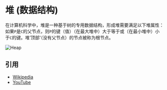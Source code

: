 # 堆 (数据结构)

在计算机科学中，堆是一种基于树的专用数据结构，形成堆需要满足以下堆属性：如果`P`是`C`的父节点，则`P`的键（值）（在最大堆中）大于等于或（在最小堆中）小于`C`的键。堆’顶部‘（没有父节点）的节点被称为根节点。

![Heap](https://upload.wikimedia.org/wikipedia/commons/3/38/Max-Heap.svg)

## 引用

- [Wikipedia](https://en.wikipedia.org/wiki/Heap_(data_structure))
- [YouTube](https://www.youtube.com/watch?v=t0Cq6tVNRBA&index=5&t=0s&list=PLLXdhg_r2hKA7DPDsunoDZ-Z769jWn4R8)
